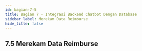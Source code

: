 ```yaml
---
id: bagian-7-5
title: Bagian 7 - Integrasi Backend Chatbot Dengan Database
sidebar_label: Merekam Data Reimburse
hide_title: false
---
```

## 7.5 Merekam Data Reimburse
